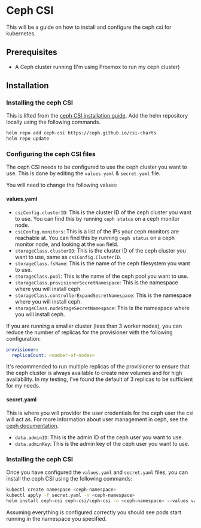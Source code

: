# Ceph CSI

This will be a guide on how to install and configure the ceph csi for kubernetes.

## Prerequisites

- A Ceph cluster running (I'm using Proxmox to run my ceph cluster)

## Installation

### Installing the ceph CSI

This is lifted from the [ceph CSI installation guide](https://github.com/ceph/ceph-csi/tree/devel/charts/ceph-csi-cephfs).
Add the helm repository locally using the following commands.

```bash
helm repo add ceph-csi https://ceph.github.io/csi-charts
helm repo update
```

### Configuring the ceph CSI files

The ceph CSI needs to be configured to use the ceph cluster you want to use.
This is done by editing the `values.yaml` & `secret.yaml` file.

You will need to change the following values:

#### values.yaml

- `csiConfig.clusterID`: This is the cluster ID of the ceph cluster you want to use. You can find this by running `ceph status` on a ceph monitor node.
- `csiConfig.monitors`: This is a list of the IPs your ceph monitors are reachable at. You can find this by running `ceph status` on a ceph monitor node, and looking at the `mon` field.
- `storageClass.clusterID`: This is the cluster ID of the ceph cluster you want to use, same as `csiConfig.ClusterID`.
- `storageClass.fsName`: This is the name of the ceph filesystem you want to use.
- `storageClass.pool`: This is the name of the ceph pool you want to use.
- `storageClass.provisionerSecretNamespace`: This is the namespace where you will install ceph.
- `storageClass.controllerExpandSecretNamespace`: This is the namespace where you will install ceph.
- `storageClass.nodeStageSecretNamespace`: This is the namespace where you will install ceph.

If you are running a smaller cluster (less than 3 worker nodes), you can reduce the number of replicas for the provisioner with the following configuration:

```yaml
provisioner:
  replicaCount: <number-of-nodes>
```

It's recommended to run multiple replicas of the provisioner to ensure that the ceph cluster is always available to create new volumes and for high availability.
In my testing, I've found the default of 3 replicas to be sufficient for my needs.

#### secret.yaml

This is where you will provider the user credentials for the ceph user the csi will act as. For more information about user management in ceph, see the [ceph documentation](https://docs.ceph.com/en/latest/rados/operations/user-management/).

- `data.adminID`: This is the admin ID of the ceph user you want to use.
- `data.adminKey`: This is the admin key of the ceph user you want to use.

### Installing the ceph CSI

Once you have configured the `values.yaml` and `secret.yaml` files, you can install the ceph CSI using the following commands:

```bash
kubectl create namespace <ceph-namespace>
kubectl apply -f secret.yaml -n <ceph-namespace>
helm install ceph-csi ceph-csi/ceph-csi -n <ceph-namespace> --values values.yaml
```

Assuming everything is configured correctly you should see pods start running in the namespace you specified.

